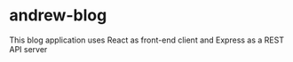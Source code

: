 # andrew-blog

This blog application uses React as front-end client and Express as a REST API server
